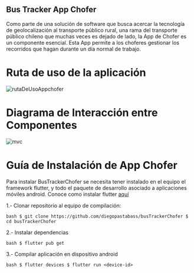 ## Bus Tracker App Chofer

Como parte de una solución de software que busca acercar la tecnología de geolocalización al transporte público rural, una rama del transporte público chileno que muchas veces es dejado de lado, la App de Chofer es un componente esencial.
Esta App permite a los choferes gestionar los recorridos que hagan durante un día normal de trabajo.


# Ruta de uso de la aplicación


![rutaDeUsoAppchofer](https://github.com/user-attachments/assets/7733974a-70a4-4f6f-b1da-5bca90b2cee8)


# Diagrama de Interacción entre Componentes


![mvc](https://github.com/user-attachments/assets/88e6a707-dcfc-40a3-824a-738038dae9b7)


# Guía de Instalación de App Chofer


Para instalar BusTrackerChofer se necesita tener instalado en el equipo el framework flutter, y todo el paquete de desarrollo asociado a aplicaciones móviles android. Conoce como instalar flutter [aquí](https://flutter.dev/?utm_source=google&utm_medium=cpc&utm_campaign=pmax_gads_brand&utm_content=latam_latam&gclsrc=aw.ds&gad_source=1&gad_campaignid=19926981051&gclid=CjwKCAjw3_PCBhA2EiwAkH_j4gdNFBFy55I0VGvmcsPPALeOUs3HnNfCdOg01QePvzwyfi9tpYk8aBoCnysQAvD_BwE)

1.- Clonar repositorio al equipo de compilación:

` bash
$ git clone https://github.com/diegopastabass/busTrackerChofer
$ cd busTrackerChofer
`

2.- Instalar dependencias

` bash
$ flutter pub get
`

3.- Compilar aplicación en dispositivo android

` bash
$ flutter devices
$ flutter run <device-id>
`
